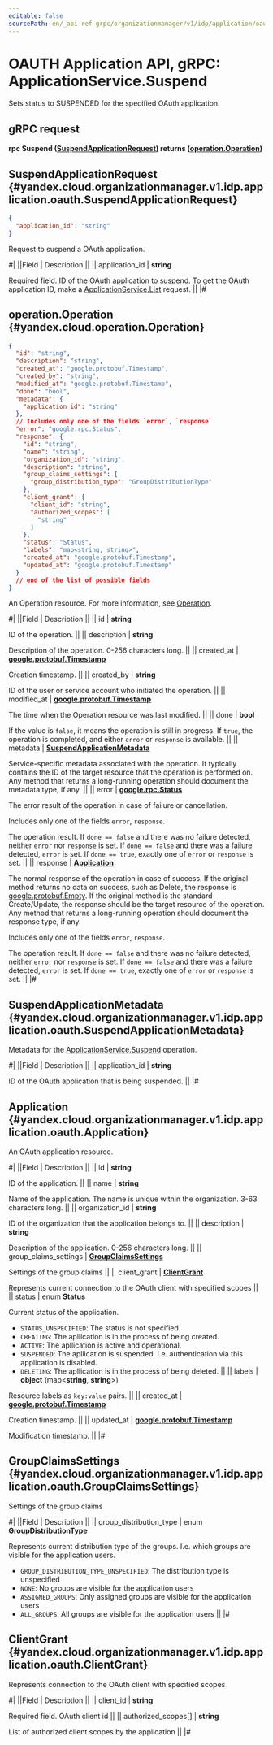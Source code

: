 ```yaml
---
editable: false
sourcePath: en/_api-ref-grpc/organizationmanager/v1/idp/application/oauth/api-ref/grpc/Application/suspend.md
---
```


# OAUTH Application API, gRPC: ApplicationService.Suspend

Sets status to SUSPENDED for the specified OAuth application.

## gRPC request

**rpc Suspend ([SuspendApplicationRequest](#yandex.cloud.organizationmanager.v1.idp.application.oauth.SuspendApplicationRequest)) returns ([operation.Operation](#yandex.cloud.operation.Operation))**

## SuspendApplicationRequest {#yandex.cloud.organizationmanager.v1.idp.application.oauth.SuspendApplicationRequest}

```json
{
  "application_id": "string"
}
```

Request to suspend a OAuth application.

#|
||Field | Description ||
|| application_id | **string**

Required field. ID of the OAuth application to suspend.
To get the OAuth application ID, make a [ApplicationService.List](/docs/organization/idp/application/oauth/mapi-ref/grpc/Application/list#List) request. ||
|#

## operation.Operation {#yandex.cloud.operation.Operation}

```json
{
  "id": "string",
  "description": "string",
  "created_at": "google.protobuf.Timestamp",
  "created_by": "string",
  "modified_at": "google.protobuf.Timestamp",
  "done": "bool",
  "metadata": {
    "application_id": "string"
  },
  // Includes only one of the fields `error`, `response`
  "error": "google.rpc.Status",
  "response": {
    "id": "string",
    "name": "string",
    "organization_id": "string",
    "description": "string",
    "group_claims_settings": {
      "group_distribution_type": "GroupDistributionType"
    },
    "client_grant": {
      "client_id": "string",
      "authorized_scopes": [
        "string"
      ]
    },
    "status": "Status",
    "labels": "map<string, string>",
    "created_at": "google.protobuf.Timestamp",
    "updated_at": "google.protobuf.Timestamp"
  }
  // end of the list of possible fields
}
```

An Operation resource. For more information, see [Operation](/docs/api-design-guide/concepts/operation).

#|
||Field | Description ||
|| id | **string**

ID of the operation. ||
|| description | **string**

Description of the operation. 0-256 characters long. ||
|| created_at | **[google.protobuf.Timestamp](https://developers.google.com/protocol-buffers/docs/reference/google.protobuf#timestamp)**

Creation timestamp. ||
|| created_by | **string**

ID of the user or service account who initiated the operation. ||
|| modified_at | **[google.protobuf.Timestamp](https://developers.google.com/protocol-buffers/docs/reference/google.protobuf#timestamp)**

The time when the Operation resource was last modified. ||
|| done | **bool**

If the value is `false`, it means the operation is still in progress.
If `true`, the operation is completed, and either `error` or `response` is available. ||
|| metadata | **[SuspendApplicationMetadata](#yandex.cloud.organizationmanager.v1.idp.application.oauth.SuspendApplicationMetadata)**

Service-specific metadata associated with the operation.
It typically contains the ID of the target resource that the operation is performed on.
Any method that returns a long-running operation should document the metadata type, if any. ||
|| error | **[google.rpc.Status](https://cloud.google.com/tasks/docs/reference/rpc/google.rpc#status)**

The error result of the operation in case of failure or cancellation.

Includes only one of the fields `error`, `response`.

The operation result.
If `done == false` and there was no failure detected, neither `error` nor `response` is set.
If `done == false` and there was a failure detected, `error` is set.
If `done == true`, exactly one of `error` or `response` is set. ||
|| response | **[Application](#yandex.cloud.organizationmanager.v1.idp.application.oauth.Application)**

The normal response of the operation in case of success.
If the original method returns no data on success, such as Delete,
the response is [google.protobuf.Empty](https://developers.google.com/protocol-buffers/docs/reference/google.protobuf#google.protobuf.Empty).
If the original method is the standard Create/Update,
the response should be the target resource of the operation.
Any method that returns a long-running operation should document the response type, if any.

Includes only one of the fields `error`, `response`.

The operation result.
If `done == false` and there was no failure detected, neither `error` nor `response` is set.
If `done == false` and there was a failure detected, `error` is set.
If `done == true`, exactly one of `error` or `response` is set. ||
|#

## SuspendApplicationMetadata {#yandex.cloud.organizationmanager.v1.idp.application.oauth.SuspendApplicationMetadata}

Metadata for the [ApplicationService.Suspend](#Suspend) operation.

#|
||Field | Description ||
|| application_id | **string**

ID of the OAuth application that is being suspended. ||
|#

## Application {#yandex.cloud.organizationmanager.v1.idp.application.oauth.Application}

An OAuth application resource.

#|
||Field | Description ||
|| id | **string**

ID of the application. ||
|| name | **string**

Name of the application.
The name is unique within the organization. 3-63 characters long. ||
|| organization_id | **string**

ID of the organization that the application belongs to. ||
|| description | **string**

Description of the application. 0-256 characters long. ||
|| group_claims_settings | **[GroupClaimsSettings](#yandex.cloud.organizationmanager.v1.idp.application.oauth.GroupClaimsSettings)**

Settings of the group claims ||
|| client_grant | **[ClientGrant](#yandex.cloud.organizationmanager.v1.idp.application.oauth.ClientGrant)**

Represents current connection to the OAuth client with specified scopes ||
|| status | enum **Status**

Current status of the application.

- `STATUS_UNSPECIFIED`: The status is not specified.
- `CREATING`: The apllication is in the process of being created.
- `ACTIVE`: The apllication is active and operational.
- `SUSPENDED`: The apllication is suspended. I.e. authentication via this application is disabled.
- `DELETING`: The apllication is in the process of being deleted. ||
|| labels | **object** (map<**string**, **string**>)

Resource labels as `` key:value `` pairs. ||
|| created_at | **[google.protobuf.Timestamp](https://developers.google.com/protocol-buffers/docs/reference/google.protobuf#timestamp)**

Creation timestamp. ||
|| updated_at | **[google.protobuf.Timestamp](https://developers.google.com/protocol-buffers/docs/reference/google.protobuf#timestamp)**

Modification timestamp. ||
|#

## GroupClaimsSettings {#yandex.cloud.organizationmanager.v1.idp.application.oauth.GroupClaimsSettings}

Settings of the group claims

#|
||Field | Description ||
|| group_distribution_type | enum **GroupDistributionType**

Represents current distribution type of the groups. I.e. which groups are visible for the application users.

- `GROUP_DISTRIBUTION_TYPE_UNSPECIFIED`: The distribution type is unspecified
- `NONE`: No groups are visible for the application users
- `ASSIGNED_GROUPS`: Only assigned groups are visible for the application users
- `ALL_GROUPS`: All groups are visible for the application users ||
|#

## ClientGrant {#yandex.cloud.organizationmanager.v1.idp.application.oauth.ClientGrant}

Represents connection to the OAuth client with specified scopes

#|
||Field | Description ||
|| client_id | **string**

Required field. OAuth client id ||
|| authorized_scopes[] | **string**

List of authorized client scopes by the application ||
|#